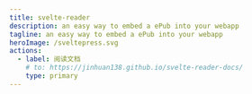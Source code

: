 ```yaml
---
title: svelte-reader
description: an easy way to embed a ePub into your webapp
tagline: an easy way to embed a ePub into your webapp
heroImage: /sveltepress.svg
actions:
  - label: 阅读文档
    # to: https://jinhuan138.github.io/svelte-reader-docs/
    type: primary
---
```

